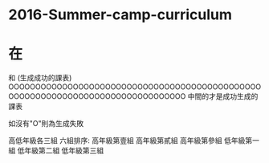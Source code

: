 # 2016-Summer-camp-curriculum

在
================================================================================
和                           (生成成功的課表)
OOOOOOOOOOOOOOOOOOOOOOOOOOOOOOOOOOOOOOOOOOOOOOOOOOOOOOOOOOOOOOOOOOOOOOOOOOOOOOOO
中間的才是成功生成的課表

如沒有"O"則為生成失敗

高低年級各三組
六組排序:
高年級第壹組
高年級第貳組
高年級第參組
低年級第一組
低年級第二組
低年級第三組
